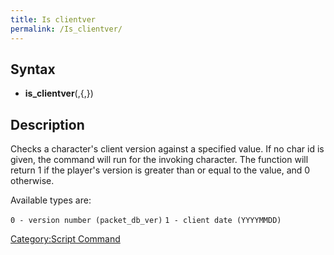 ```yaml
---
title: Is clientver
permalink: /Is_clientver/
---
```


Syntax
------

-   **is_clientver**(<type>,<value>{,<char id>})

Description
-----------

Checks a character's client version against a specified value. If no char id is given, the command will run for the invoking character. The function will return 1 if the player's version is greater than or equal to the value, and 0 otherwise.

Available types are:

`0 - version number (packet_db_ver)`
`1 - client date (YYYYMMDD)`

[Category:Script Command](/Category:Script_Command "wikilink")